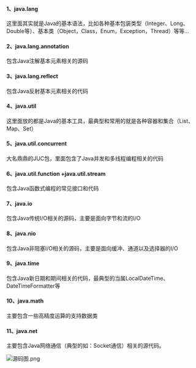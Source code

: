 #### 1、java.lang
这里面其实就是Java的基本语法，比如各种基本包装类型（Integer、Long、Double等）、基本类（Object，Class，Enum，Exception，Thread）等等...
#### 2、java.lang.annotation
包含Java注解基本元素相关的源码
#### 3、java.lang.reflect
包含Java反射基本元素相关的代码
#### 4、java.util
这里面放的都是Java的基本工具，最典型和常用的就是各种容器和集合（List、Map、Set）
#### 5、java.util.concurrent
大名鼎鼎的JUC包，里面包含了Java并发和多线程编程相关的代码
#### 6、java.util.function +java.util.stream
包含Java函数式编程的常见接口和代码
#### 7、java.io
包含Java传统I/O相关的源码，主要是面向字节和流的I/O
#### 8、java.nio
包含Java非阻塞I/O相关的源码，主要是面向缓冲、通道以及选择器的I/O
#### 9、java.time
包含Java新日期和期间相关的代码，最典型的当属LocalDateTime、DateTimeFormatter等
#### 10、java.math
主要包含一些高精度运算的支持数据类
#### 11、java.net
主要包含Java网络通信（典型的如：Socket通信）相关的源代码。

![源码图.png](https://i.loli.net/2020/04/09/fb3wnxglBTFi6dM.png)